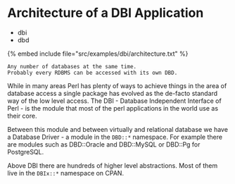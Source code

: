 # Architecture of a DBI Application


* dbi
* dbd

{% embed include file="src/examples/dbi/architecture.txt" %}

```
Any number of databases at the same time.
Probably every RDBMS can be accessed with its own DBD.
```

While in many areas Perl has plenty of ways to achieve things in the area of database
access a single package has evolved as the de-facto standard way of the low level access.
The DBI - Database Independent Interface of Perl - is the module that most of the perl
applications in the world use as their core.

Between this module and between virtually and relational database we have a Database Driver -
a module in the `DBD::*` namespace. For example there are modules such as DBD::Oracle and DBD::MySQL
or DBD::Pg for PostgreSQL.

Above DBI there are hundreds of higher level abstractions. Most of them live in the `DBIx::*`
namespace on CPAN.


